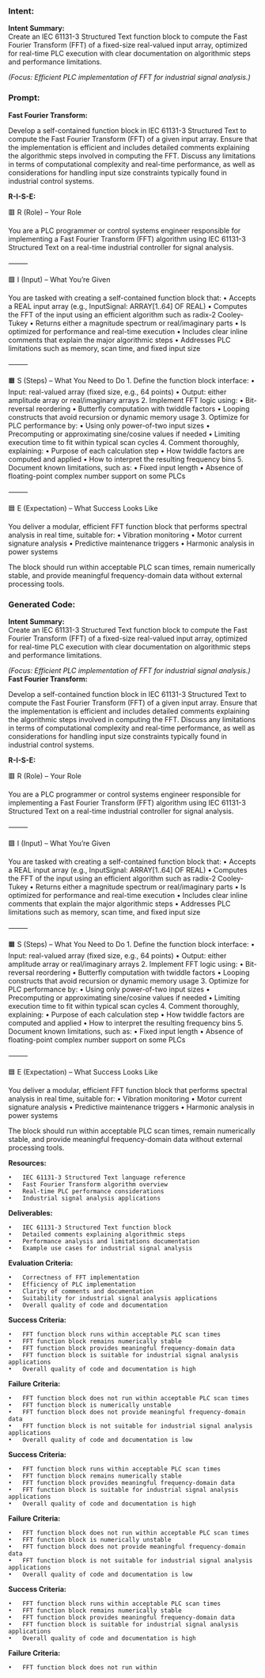 ### Intent:
**Intent Summary:**  
Create an IEC 61131-3 Structured Text function block to compute the Fast Fourier Transform (FFT) of a fixed-size real-valued input array, optimized for real-time PLC execution with clear documentation on algorithmic steps and performance limitations.  

*(Focus: Efficient PLC implementation of FFT for industrial signal analysis.)*

### Prompt:
**Fast Fourier Transform:**

Develop a self-contained function block in IEC 61131-3 Structured Text to compute the Fast Fourier Transform (FFT) of a given input array. Ensure that the implementation is efficient and includes detailed comments explaining the algorithmic steps involved in computing the FFT. Discuss any limitations in terms of computational complexity and real-time performance, as well as considerations for handling input size constraints typically found in industrial control systems.

**R-I-S-E:**

🟥 R (Role) – Your Role

You are a PLC programmer or control systems engineer responsible for implementing a Fast Fourier Transform (FFT) algorithm using IEC 61131-3 Structured Text on a real-time industrial controller for signal analysis.

⸻

🟩 I (Input) – What You’re Given

You are tasked with creating a self-contained function block that:
	•	Accepts a REAL input array (e.g., InputSignal: ARRAY[1..64] OF REAL)
	•	Computes the FFT of the input using an efficient algorithm such as radix-2 Cooley-Tukey
	•	Returns either a magnitude spectrum or real/imaginary parts
	•	Is optimized for performance and real-time execution
	•	Includes clear inline comments that explain the major algorithmic steps
	•	Addresses PLC limitations such as memory, scan time, and fixed input size

⸻

🟧 S (Steps) – What You Need to Do
	1.	Define the function block interface:
	•	Input: real-valued array (fixed size, e.g., 64 points)
	•	Output: either amplitude array or real/imaginary arrays
	2.	Implement FFT logic using:
	•	Bit-reversal reordering
	•	Butterfly computation with twiddle factors
	•	Looping constructs that avoid recursion or dynamic memory usage
	3.	Optimize for PLC performance by:
	•	Using only power-of-two input sizes
	•	Precomputing or approximating sine/cosine values if needed
	•	Limiting execution time to fit within typical scan cycles
	4.	Comment thoroughly, explaining:
	•	Purpose of each calculation step
	•	How twiddle factors are computed and applied
	•	How to interpret the resulting frequency bins
	5.	Document known limitations, such as:
	•	Fixed input length
	•	Absence of floating-point complex number support on some PLCs

⸻

🟦 E (Expectation) – What Success Looks Like

You deliver a modular, efficient FFT function block that performs spectral analysis in real time, suitable for:
	•	Vibration monitoring
	•	Motor current signature analysis
	•	Predictive maintenance triggers
	•	Harmonic analysis in power systems

The block should run within acceptable PLC scan times, remain numerically stable, and provide meaningful frequency-domain data without external processing tools.

### Generated Code:
**Intent Summary:**  
Create an IEC 61131-3 Structured Text function block to compute the Fast Fourier Transform (FFT) of a fixed-size real-valued input array, optimized for real-time PLC execution with clear documentation on algorithmic steps and performance limitations.  

*(Focus: Efficient PLC implementation of FFT for industrial signal analysis.)*
**Fast Fourier Transform:**

Develop a self-contained function block in IEC 61131-3 Structured Text to compute the Fast Fourier Transform (FFT) of a given input array. Ensure that the implementation is efficient and includes detailed comments explaining the algorithmic steps involved in computing the FFT. Discuss any limitations in terms of computational complexity and real-time performance, as well as considerations for handling input size constraints typically found in industrial control systems.

**R-I-S-E:**

🟥 R (Role) – Your Role

You are a PLC programmer or control systems engineer responsible for implementing a Fast Fourier Transform (FFT) algorithm using IEC 61131-3 Structured Text on a real-time industrial controller for signal analysis.

⸻

🟩 I (Input) – What You’re Given

You are tasked with creating a self-contained function block that:
	•	Accepts a REAL input array (e.g., InputSignal: ARRAY[1..64] OF REAL)
	•	Computes the FFT of the input using an efficient algorithm such as radix-2 Cooley-Tukey
	•	Returns either a magnitude spectrum or real/imaginary parts
	•	Is optimized for performance and real-time execution
	•	Includes clear inline comments that explain the major algorithmic steps
	•	Addresses PLC limitations such as memory, scan time, and fixed input size

⸻

🟧 S (Steps) – What You Need to Do
	1.	Define the function block interface:
	•	Input: real-valued array (fixed size, e.g., 64 points)
	•	Output: either amplitude array or real/imaginary arrays
	2.	Implement FFT logic using:
	•	Bit-reversal reordering
	•	Butterfly computation with twiddle factors
	•	Looping constructs that avoid recursion or dynamic memory usage
	3.	Optimize for PLC performance by:
	•	Using only power-of-two input sizes
	•	Precomputing or approximating sine/cosine values if needed
	•	Limiting execution time to fit within typical scan cycles
	4.	Comment thoroughly, explaining:
	•	Purpose of each calculation step
	•	How twiddle factors are computed and applied
	•	How to interpret the resulting frequency bins
	5.	Document known limitations, such as:
	•	Fixed input length
	•	Absence of floating-point complex number support on some PLCs

⸻

🟦 E (Expectation) – What Success Looks Like

You deliver a modular, efficient FFT function block that performs spectral analysis in real time, suitable for:
	•	Vibration monitoring
	•	Motor current signature analysis
	•	Predictive maintenance triggers
	•	Harmonic analysis in power systems

The block should run within acceptable PLC scan times, remain numerically stable, and provide meaningful frequency-domain data without external processing tools.

**Resources:**

	•	IEC 61131-3 Structured Text language reference
	•	Fast Fourier Transform algorithm overview
	•	Real-time PLC performance considerations
	•	Industrial signal analysis applications

**Deliverables:**

	•	IEC 61131-3 Structured Text function block
	•	Detailed comments explaining algorithmic steps
	•	Performance analysis and limitations documentation
	•	Example use cases for industrial signal analysis

**Evaluation Criteria:**

	•	Correctness of FFT implementation
	•	Efficiency of PLC implementation
	•	Clarity of comments and documentation
	•	Suitability for industrial signal analysis applications
	•	Overall quality of code and documentation

**Success Criteria:**

	•	FFT function block runs within acceptable PLC scan times
	•	FFT function block remains numerically stable
	•	FFT function block provides meaningful frequency-domain data
	•	FFT function block is suitable for industrial signal analysis applications
	•	Overall quality of code and documentation is high

**Failure Criteria:**

	•	FFT function block does not run within acceptable PLC scan times
	•	FFT function block is numerically unstable
	•	FFT function block does not provide meaningful frequency-domain data
	•	FFT function block is not suitable for industrial signal analysis applications
	•	Overall quality of code and documentation is low

**Success Criteria:**

	•	FFT function block runs within acceptable PLC scan times
	•	FFT function block remains numerically stable
	•	FFT function block provides meaningful frequency-domain data
	•	FFT function block is suitable for industrial signal analysis applications
	•	Overall quality of code and documentation is high

**Failure Criteria:**

	•	FFT function block does not run within acceptable PLC scan times
	•	FFT function block is numerically unstable
	•	FFT function block does not provide meaningful frequency-domain data
	•	FFT function block is not suitable for industrial signal analysis applications
	•	Overall quality of code and documentation is low

**Success Criteria:**

	•	FFT function block runs within acceptable PLC scan times
	•	FFT function block remains numerically stable
	•	FFT function block provides meaningful frequency-domain data
	•	FFT function block is suitable for industrial signal analysis applications
	•	Overall quality of code and documentation is high

**Failure Criteria:**

	•	FFT function block does not run within
